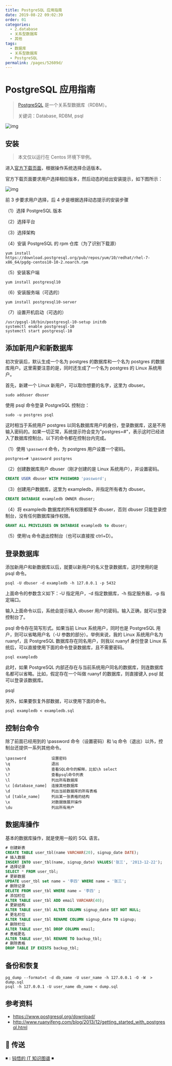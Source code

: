 ```yaml
---
title: PostgreSQL 应用指南
date: 2019-08-22 09:02:39
order: 01
categories:
  - 2.database
  - 关系型数据库
  - 其他
tags:
  - 数据库
  - 关系型数据库
  - PostgreSQL
permalink: /pages/52609d/
---
```


# PostgreSQL 应用指南

> [PostgreSQL](https://www.postgresql.org/) 是一个关系型数据库（RDBM）。
>
> 关键词：Database, RDBM, psql

![img](https://raw.githubusercontent.com/dunwu/images/master/snap/20180920181010182614.png)

## 安装

> 本文仅以运行在 Centos 环境下举例。

进入[官方下载页面](https://www.postgresql.org/download/)，根据操作系统选择合适版本。

官方下载页面要求用户选择相应版本，然后动态的给出安装提示，如下图所示：

![img](https://raw.githubusercontent.com/dunwu/images/master/snap/20180920181010174348.png)

前 3 步要求用户选择，后 4 步是根据选择动态提示的安装步骤

（1）选择 PostgreSQL 版本

（2）选择平台

（3）选择架构

（4）安装 PostgreSQL 的 rpm 仓库（为了识别下载源）

```shell
yum install https://download.postgresql.org/pub/repos/yum/10/redhat/rhel-7-x86_64/pgdg-centos10-10-2.noarch.rpm
```

（5）安装客户端

```shell
yum install postgresql10
```

（6）安装服务端（可选的）

```shell
yum install postgresql10-server
```

（7）设置开机启动（可选的）

```shell
/usr/pgsql-10/bin/postgresql-10-setup initdb
systemctl enable postgresql-10
systemctl start postgresql-10
```

## 添加新用户和新数据库

初次安装后，默认生成一个名为 postgres 的数据库和一个名为 postgres 的数据库用户。这里需要注意的是，同时还生成了一个名为 postgres 的 Linux 系统用户。

首先，新建一个 Linux 新用户，可以取你想要的名字，这里为 dbuser。

```
sudo adduser dbuser
```

使用 psql 命令登录 PostgreSQL 控制台：

```
sudo -u postgres psql
```

这时相当于系统用户 postgres 以同名数据库用户的身份，登录数据库，这是不用输入密码的。如果一切正常，系统提示符会变为"postgres=#"，表示这时已经进入了数据库控制台。以下的命令都在控制台内完成。

（1）使用 `\password` 命令，为 postgres 用户设置一个密码。

```
postgres=# \password postgres
```

（2）创建数据库用户 dbuser（刚才创建的是 Linux 系统用户），并设置密码。

```sql
CREATE USER dbuser WITH PASSWORD 'password';
```

（3）创建用户数据库，这里为 exampledb，并指定所有者为 dbuser。

```sql
CREATE DATABASE exampledb OWNER dbuser;
```

（4）将 exampledb 数据库的所有权限都赋予 dbuser，否则 dbuser 只能登录控制台，没有任何数据库操作权限。

```sql
GRANT ALL PRIVILEGES ON DATABASE exampledb to dbuser;
```

（5）使用\q 命令退出控制台（也可以直接按 ctrl+D）。

## 登录数据库

添加新用户和新数据库以后，就要以新用户的名义登录数据库，这时使用的是 psql 命令。

```
psql -U dbuser -d exampledb -h 127.0.0.1 -p 5432
```

上面命令的参数含义如下：-U 指定用户，-d 指定数据库，-h 指定服务器，-p 指定端口。

输入上面命令以后，系统会提示输入 dbuser 用户的密码。输入正确，就可以登录控制台了。

psql 命令存在简写形式。如果当前 Linux 系统用户，同时也是 PostgreSQL 用户，则可以省略用户名（-U 参数的部分）。举例来说，我的 Linux 系统用户名为 ruanyf，且 PostgreSQL 数据库存在同名用户，则我以 ruanyf 身份登录 Linux 系统后，可以直接使用下面的命令登录数据库，且不需要密码。

```
psql exampledb
```

此时，如果 PostgreSQL 内部还存在与当前系统用户同名的数据库，则连数据库名都可以省略。比如，假定存在一个叫做 ruanyf 的数据库，则直接键入 psql 就可以登录该数据库。

psql

另外，如果要恢复外部数据，可以使用下面的命令。

```
psql exampledb < exampledb.sql
```

## 控制台命令

除了前面已经用到的 \password 命令（设置密码）和 \q 命令（退出）以外，控制台还提供一系列其他命令。

```
\password           设置密码
\q                  退出
\h                  查看SQL命令的解释，比如\h select
\?                  查看psql命令列表
\l                  列出所有数据库
\c [database_name]  连接其他数据库
\d                  列出当前数据库的所有表格
\d [table_name]     列出某一张表格的结构
\x                  对数据做展开操作
\du                 列出所有用户
```

## 数据库操作

基本的数据库操作，就是使用一般的 SQL 语言。

```sql
# 创建新表
CREATE TABLE user_tbl(name VARCHAR(20), signup_date DATE);
# 插入数据
INSERT INTO user_tbl(name, signup_date) VALUES('张三', '2013-12-22');
# 选择记录
SELECT * FROM user_tbl;
# 更新数据
UPDATE user_tbl set name = '李四' WHERE name = '张三';
# 删除记录
DELETE FROM user_tbl WHERE name = '李四' ;
# 添加栏位
ALTER TABLE user_tbl ADD email VARCHAR(40);
# 更新结构
ALTER TABLE user_tbl ALTER COLUMN signup_date SET NOT NULL;
# 更名栏位
ALTER TABLE user_tbl RENAME COLUMN signup_date TO signup;
# 删除栏位
ALTER TABLE user_tbl DROP COLUMN email;
# 表格更名
ALTER TABLE user_tbl RENAME TO backup_tbl;
# 删除表格
DROP TABLE IF EXISTS backup_tbl;
```

## 备份和恢复

```shell
pg_dump --format=t -d db_name -U user_name -h 127.0.0.1 -O -W  > dump.sql
psql -h 127.0.0.1 -U user_name db_name < dump.sql
```

## 参考资料

- https://www.postgresql.org/download/
- http://www.ruanyifeng.com/blog/2013/12/getting_started_with_postgresql.html

## 🚪 传送

◾ 💧 [钝悟的 IT 知识图谱](https://dunwu.github.io/waterdrop/) ◾